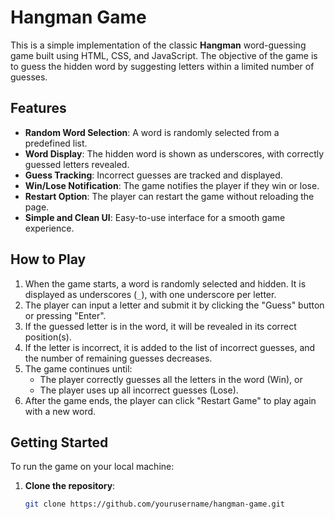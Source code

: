 # Hangman Game

This is a simple implementation of the classic **Hangman** word-guessing game built using HTML, CSS, and JavaScript. The objective of the game is to guess the hidden word by suggesting letters within a limited number of guesses.

## Features

- **Random Word Selection**: A word is randomly selected from a predefined list.
- **Word Display**: The hidden word is shown as underscores, with correctly guessed letters revealed.
- **Guess Tracking**: Incorrect guesses are tracked and displayed.
- **Win/Lose Notification**: The game notifies the player if they win or lose.
- **Restart Option**: The player can restart the game without reloading the page.
- **Simple and Clean UI**: Easy-to-use interface for a smooth game experience.

## How to Play

1. When the game starts, a word is randomly selected and hidden. It is displayed as underscores (`_`), with one underscore per letter.
2. The player can input a letter and submit it by clicking the "Guess" button or pressing "Enter".
3. If the guessed letter is in the word, it will be revealed in its correct position(s).
4. If the letter is incorrect, it is added to the list of incorrect guesses, and the number of remaining guesses decreases.
5. The game continues until:
   - The player correctly guesses all the letters in the word (Win), or
   - The player uses up all incorrect guesses (Lose).
6. After the game ends, the player can click "Restart Game" to play again with a new word.

## Getting Started

To run the game on your local machine:

1. **Clone the repository**:

   ```bash
   git clone https://github.com/yourusername/hangman-game.git

 
